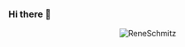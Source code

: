 ### Hi there 👋
<p align="center"> <img src="https://komarev.com/ghpvc/?username=ReneSchmitz&label=PROFILE+VIEWS&color=green&style=plastic" alt="ReneSchmitz" /> </p>

<!--
**ReneSchmitz/ReneSchmitz** is a ✨ _special_ ✨ repository because its `README.md` (this file) appears on your GitHub profile.

Here are some ideas to get you started:

- 🔭 I’m currently working on ...
- 🌱 I’m currently learning ...
- 👯 I’m looking to collaborate on ...
- 🤔 I’m looking for help with ...
- 💬 Ask me about ...
- 📫 How to reach me: ...
- 😄 Pronouns: ...
- ⚡ Fun fact: ...
-->
